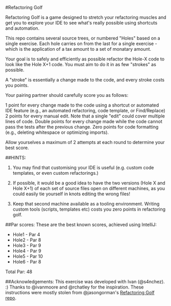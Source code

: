 #Refactoring Golf

Refactoring Golf is a game designed to stretch your refactoring muscles and get you to explore your IDE to see what's really possible using shortcuts and automation.

This repo contains several source trees, or numbered "Holes" based on a single exercise. Each hole carries on from the last for a single exercise - which is the application of a tax amount to a set of monatary amount.

Your goal is to safely and efficiently as possible refactor the Hole-X code to look like the Hole X+1 code. You must aim to do it in as few "strokes" as possible.

A "stroke" is essentially a change made to the code, and every stroke costs you points.

Your pairing partner should carefully score you as follows:

1 point for every change made to the code using a shortcut or automated IDE feature (e.g., an automated refactoring, code template, or Find/Replace)
2 points for every manual edit. Note that a single "edit" could cover multiple lines of code.
Double points for every change made while the code cannot pass the tests after the previous change.
Zero points for code formatting (e.g., deleting whitespace or optimizing imports).

Allow yourselves a maximum of 2 attempts at each round to determine your best score.

##HINTS: 

1. You may find that customising your IDE is useful (e.g. custom code templates, or even custom refactorings.)

2. If possible, it would be a good idea to have the two versions (Hole X and Hole X+1) of each set of source files open on different machines, as you could easily tie yourself in knots editing the wrong files!

3. Keep that second machine available as a tooling environment. Writing custom tools (scripts, templates etc) costs you zero points in refactoring golf.

##Par scores:
These are the best known scores, achieved using IntelliJ:
- Hole1 - Par 4
- Hole2 - Par 8
- Hole3 - Par 9
- Hole4 - Par 9
- Hole5 - Par 10
- Hole6 - Par 8
 
Total Par: 48

##Acknowledgements:
This exercise was developed with Ivan (@s4nchez). :)
Thanks to @ivanmoore and @rchatley for the inspiration.
These instructions were mostly stolen from @jasongorman's <a href="https://github.com/jasongorman/RefactoringGolfJava">Refactoring Golf repo</a>.
